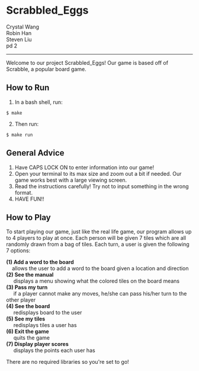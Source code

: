 # Scrabbled_Eggs
Crystal Wang  
Robin Han    
Steven Liu  
pd 2

--------------------- 
Welcome to our project Scrabbled_Eggs! Our game is based off of Scrabble, a popular board game.
## How to Run
1. In a bash shell, run:
~~~
$ make
~~~
2. Then run:
~~~
$ make run
~~~
## General Advice
1. Have CAPS LOCK ON to enter information into our game!
2. Open your terminal to its max size and zoom out a bit if needed. Our game works best with a large viewing screen.
3. Read the instructions carefully! Try not to input something in the wrong format.
4. HAVE FUN!! 
## How to Play
To start playing our game, just like the real life game, our program allows up to 4 players to play at once. Each person will be given 7 tiles which are all randomly drawn from a bag of tiles. Each turn, a user is given the following 7 options:
  
<b>(1) Add a word to the board </b>  
&nbsp;&nbsp;&nbsp;&nbsp;allows the user to add a word to the board given a location and direction  
<b>(2) See the manual  </b>  
&nbsp;&nbsp;&nbsp;&nbsp;&nbsp;displays a menu showing what the colored tiles on the board means  
<b>(3) Pass my turn  </b>  
&nbsp;&nbsp;&nbsp;&nbsp;&nbsp;if a player cannot make any moves, he/she can pass his/her turn to the other player  
<b>(4) See the board </b>   
&nbsp;&nbsp;&nbsp;&nbsp;&nbsp;redisplays board to the user  
<b>(5) See my tiles  </b>  
&nbsp;&nbsp;&nbsp;&nbsp;&nbsp;redisplays tiles a user has  
<b>(6) Exit the game </b>   
&nbsp;&nbsp;&nbsp;&nbsp;&nbsp;quits the game  
<b>(7) Display player scores </b>   
&nbsp;&nbsp;&nbsp;&nbsp;&nbsp;displays the points each user has  
  
There are no required libraries so you're set to go!
